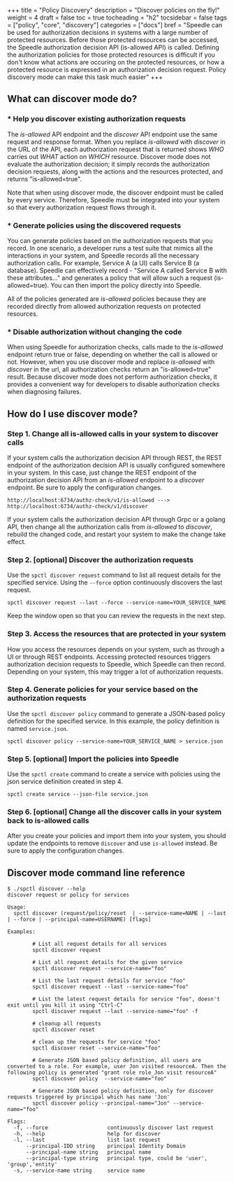 +++
title = "Policy Discovery"
description = "Discover policies on the fly!"
weight = 4
draft = false
toc = true
tocheading = "h2"
tocsidebar = false
tags = ["policy", "core", "discovery"]
categories = ["docs"]
bref = "Speedle can be used for authorization decisions in systems with a large number of protected resources. Before those protected resources can be accessed, the Speedle authorization decision API (is-allowed API) is called. Defining the authorization policies for those protected resources is difficult if you don't know what actions are occuring on the protected resources, or how a protected resource is expressed in an authorization decision request. Policy discovery mode can make this task much easier"
+++

## What can discover mode do?

### \* Help you discover existing authorization requests

The _is-allowed_ API endpoint and the _discover_ API endpoint use the same request and response format. When you replace _is-allowed_ with _discover_ in the URL of the API, each authorization request that is returned shows _WHO_ carries out _WHAT_ action on _WHICH_ resource. Discover mode does not evaluate the authorization decision; it simply records the authorization decision requests, along with the actions and the resources protected, and returns "is-allowed=true".

Note that when using discover mode, the discover endpoint must be called by every service. Therefore, Speedle must be integrated into your system so that every authorization request flows through it.

### \* Generate policies using the discovered requests

You can generate policies based on the authorization requests that you record. In one scenario, a developer runs a test suite that mimics all the interactions in your system, and Speedle records all the necessary authorization calls. For example, Service A (a UI) calls Service B (a database). Speedle can effectively record - "Service A called Service B with these attributes..." and generates a policy that will allow such a request (is-allowed=true). You can then import the policy directly into Speedle.

All of the policies generated are _is-allowed_ policies because they are recorded directly from allowed authorization requests on protected resources.

### \* Disable authorization without changing the code

When using Speedle for authorization checks, calls made to the _is-allowed_ endpoint return true or false, depending on whether the call is allowed or not.
However, when you use discover mode and replace _is-allowed_ with _discover_ in the url, all authorization checks return an "is-allowed=true" result. Because discover mode does not perform authorization checks, it provides a convenient way for developers to disable authorization checks when diagnosing failures.

## How do I use discover mode?

### Step 1. Change all **is-allowed** calls in your system to **discover** calls

If your system calls the authorization decision API through REST, the REST endpoint of the authorization decision API is usually configured somewhere in your system. In this case, just change the REST endpoint of the authorization decision API from an _is-allowed_ endpoint to a _discover_ endpoint. Be sure to apply the configuration changes.

```
http://localhost:6734/authz-check/v1/is-allowed ---> http://localhost:6734/authz-check/v1/discover
```

If your system calls the authorization decision API through Grpc or a golang API, then change all the authorization calls from _is-allowed_ to _discover_, rebuild the changed code, and restart your system to make the change take effect.

### Step 2. [optional] Discover the authorization requests

Use the `spctl discover request` command to list all request details for the specified service. Using the `--force` option continuously discovers the last request.

```
spctl discover request --last --force --service-name=YOUR_SERVICE_NAME
```

Keep the window open so that you can review the requests in the next step.

### Step 3. Access the resources that are protected in your system

How you access the resources depends on your system, such as through a UI or through REST endpoints. Accessing protected resources triggers authorization decision requests to Speedle, which Speedle can then record. Depending on your system, this may trigger a lot of authorization requests.

### Step 4. Generate policies for your service based on the authorization requests

Use the `spctl discover policy` command to generate a JSON-based policy definition for the specified service. In this example, the policy definition is named `service.json`.

```
spctl discover policy --service-name=YOUR_SERVICE_NAME > service.json
```

### Step 5. [optional] Import the policies into Speedle

Use the `spctl create` command to create a service with policies using the json service definition created in step 4.

```
spctl create service --json-file service.json
```

### Step 6. [optional] Change all the **discover** calls in your system back to **is-allowed** calls

After you create your policies and import them into your system, you should update the endpoints to remove `discover` and use `is-allowed` instead. Be sure to apply the configuration changes.

## Discover mode command line reference

```
$ ./spctl discover --help
discover request or policy for services

Usage:
  spctl discover (request/policy/reset  | --service-name=NAME | --last | --force | --principal-name=USERNAME) [flags]

Examples:

        # List all request details for all services
        spctl discover request

        # List all request details for the given service
        spctl discover request --service-name="foo"

        # List the last request details for service "foo"
        spctl discover request --last --service-name="foo"

        # List the latest request details for service "foo", doesn't exit until you kill it using "Ctrl-C"
        spctl discover request --last --service-name="foo" -f

        # cleanup all requests
        spctl discover reset

        # clean up the requests for service "foo"
        spctl discover reset --service-name="foo"

        # Generate JSON based policy definition, all users are converted to a role. For example, user Jon visited resourceA. Then the following policy is generated "grant role role_Jon visit resourceA"
        spctl discover policy  --service-name="foo"

        # Generate JSON based policy definition, only for discover requests triggered by principal which has name 'Jon'
        spctl discover policy --principal-name="Jon" --service-name="foo"

Flags:
  -f, --force                   continuously discover last request
  -h, --help                    help for discover
  -l, --last                    list last request
      --principal-IDD string    principal Identity Domain
      --principal-name string   principal name
      --principal-type string   principal type, could be 'user', 'group','entity'
  -s, --service-name string     service name


```
